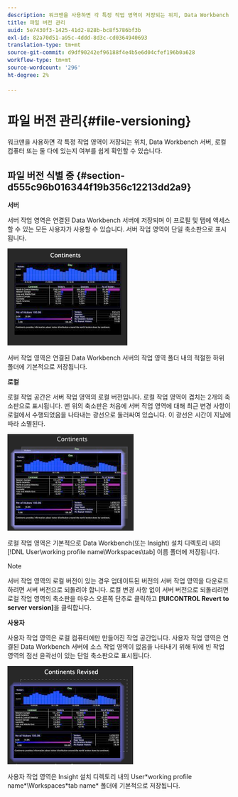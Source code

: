 ```yaml
---
description: 워크맨을 사용하면 각 특정 작업 영역이 저장되는 위치, Data Workbench 서버, 로컬 컴퓨터 또는 둘 다에 있는지 여부를 쉽게 확인할 수 있습니다.
title: 파일 버전 관리
uuid: 5e7430f3-1425-41d2-828b-bc8f5786bf3b
exl-id: 82a70d51-a95c-4ddd-8d3c-cd0364940693
translation-type: tm+mt
source-git-commit: d9df90242ef96188f4e4b5e6d04cfef196b0a628
workflow-type: tm+mt
source-wordcount: '296'
ht-degree: 2%

---
```


# 파일 버전 관리{#file-versioning}

워크맨을 사용하면 각 특정 작업 영역이 저장되는 위치, Data Workbench 서버, 로컬 컴퓨터 또는 둘 다에 있는지 여부를 쉽게 확인할 수 있습니다.

## 파일 버전 식별 중 {#section-d555c96b016344f19b356c12213dd2a9}

**서버**

서버 작업 영역은 연결된 Data Workbench 서버에 저장되며 이 프로필 및 탭에 액세스할 수 있는 모든 사용자가 사용할 수 있습니다. 서버 작업 영역이 단일 축소판으로 표시됩니다.

![](assets/wsp_thumb_server.png)

서버 작업 영역은 연결된 Data Workbench 서버의 작업 영역 폴더 내의 적절한 하위 폴더에 기본적으로 저장됩니다.

**로컬**

로컬 작업 공간은 서버 작업 영역의 로컬 버전입니다. 로컬 작업 영역이 겹치는 2개의 축소판으로 표시됩니다. 맨 위의 축소판은 처음에 서버 작업 영역에 대해 최근 변경 사항이 로컬에서 수행되었음을 나타내는 광선으로 둘러싸여 있습니다. 이 광선은 시간이 지남에 따라 소멸된다.

![](assets/wsp_thumb_local.png)

로컬 작업 영역은 기본적으로 Data Workbench(또는 Insight) 설치 디렉토리 내의 [!DNL User\working profile name\Workspaces\tab] 이름 폴더에 저장됩니다.

>[!NOTE]
>
>서버 작업 영역의 로컬 버전이 있는 경우 업데이트된 버전의 서버 작업 영역을 다운로드하려면 서버 버전으로 되돌려야 합니다. 로컬 변경 사항 없이 서버 버전으로 되돌리려면 로컬 작업 영역의 축소판을 마우스 오른쪽 단추로 클릭하고 **[!UICONTROL Revert to server version]**&#x200B;을 클릭합니다.

**사용자**

사용자 작업 영역은 로컬 컴퓨터에만 만들어진 작업 공간입니다. 사용자 작업 영역은 연결된 Data Workbench 서버에 소스 작업 영역이 없음을 나타내기 위해 뒤에 빈 작업 영역의 점선 윤곽선이 있는 단일 축소판으로 표시됩니다.

![](assets/wsp_thumb_user.png)

사용자 작업 영역은 Insight 설치 디렉토리 내의 User\*working profile name*\Workspaces\*tab name* 폴더에 기본적으로 저장됩니다.
